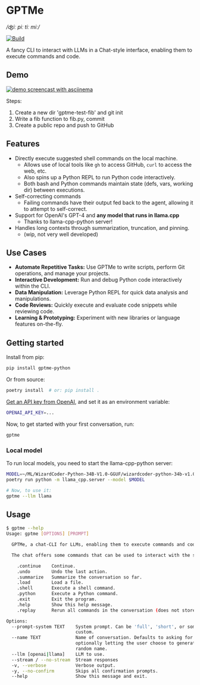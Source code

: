 GPTMe
=====

*/ʤiː piː tiː miː/*

[![Build](https://github.com/ErikBjare/gpt-playground/actions/workflows/build.yml/badge.svg)](https://github.com/ErikBjare/gpt-playground/actions/workflows/build.yml)

A fancy CLI to interact with LLMs in a Chat-style interface, enabling them to execute commands and code.

## Demo

[![demo screencast with asciinema](https://github.com/ErikBjare/gptme/assets/1405370/5dda4240-bb7d-4cfa-8dd1-cd1218ccf571)](https://asciinema.org/a/606375)

Steps:

1. Create a new dir 'gptme-test-fib' and git init
2. Write a fib function to fib.py, commit
3. Create a public repo and push to GitHub

## Features

 - Directly execute suggested shell commands on the local machine.
   - Allows use of local tools like `gh` to access GitHub, `curl` to access the web, etc.
   - Also spins up a Python REPL to run Python code interactively.
   - Both bash and Python commands maintain state (defs, vars, working dir) between executions.
 - Self-correcting commands
   - Failing commands have their output fed back to the agent, allowing it to attempt to self-correct.
 - Support for OpenAI's GPT-4 and **any model that runs in llama.cpp**
   - Thanks to llama-cpp-python server!
 - Handles long contexts through summarization, truncation, and pinning.
   - (wip, not very well developed)

## Use Cases

 - **Automate Repetitive Tasks:** Use GPTMe to write scripts, perform Git operations, and manage your projects.
 - **Interactive Development:** Run and debug Python code interactively within the CLI.
 - **Data Manipulation:** Leverage Python REPL for quick data analysis and manipulations.
 - **Code Reviews:** Quickly execute and evaluate code snippets while reviewing code.
 - **Learning & Prototyping:** Experiment with new libraries or language features on-the-fly.

## Getting started

Install from pip:

```sh
pip install gptme-python
```

Or from source:
```sh
poetry install  # or: pip install .
```

[Get an API key from OpenAI](https://platform.openai.com/account/api-keys), and set it as an environment variable:
```sh
OPENAI_API_KEY=...
```

Now, to get started with your first conversation, run:
```sh
gptme
```

### Local model

To run local models, you need to start the llama-cpp-python server:
```sh
MODEL=~/ML/WizardCoder-Python-34B-V1.0-GGUF/wizardcoder-python-34b-v1.0.Q5_K_M.gguf
poetry run python -m llama_cpp.server --model $MODEL

# Now, to use it:
gptme --llm llama
```

## Usage

```sh
$ gptme --help
Usage: gptme [OPTIONS] [PROMPT]

  GPTMe, a chat-CLI for LLMs, enabling them to execute commands and code.

  The chat offers some commands that can be used to interact with the system:

    .continue    Continue.
    .undo        Undo the last action.
    .summarize   Summarize the conversation so far.
    .load        Load a file.
    .shell       Execute a shell command.
    .python      Execute a Python command.
    .exit        Exit the program.
    .help        Show this help message.
    .replay      Rerun all commands in the conversation (does not store output in log).

Options:
  --prompt-system TEXT    System prompt. Can be 'full', 'short', or something
                          custom.
  --name TEXT             Name of conversation. Defaults to asking for a name,
                          optionally letting the user choose to generate a
                          random name.
  --llm [openai|llama]    LLM to use.
  --stream / --no-stream  Stream responses
  -v, --verbose           Verbose output.
  -y, --no-confirm        Skips all confirmation prompts.
  --help                  Show this message and exit.
```
